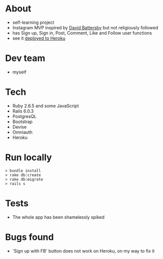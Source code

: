 # About
- self-learning project
- Instagram MVP inspired by [David Battersby](https://www.youtube.com/watch?v=dqjF3C9A-Yg) but not religiously followed
- has Sign up, Sign in, Post, Comment, Like and Follow user functions
- see it [deployed to Heroku](https://frozen-citadel-70120.herokuapp.com/)

# Dev team

- myself

# Tech

- Ruby 2.6.5 and some JavaScript
- Rails 6.0.3
- PostgresQL
- Bootstrap
- Devise
- Omniauth
- Heroku

# Run locally

```
> bundle install
> rake db:create
> rake db:migrate
> rails s
```

# Tests

- The whole app has been shamelessly spiked

# Bugs found

- 'Sign up with FB' button does not work on Heroku, on my way to fix it






